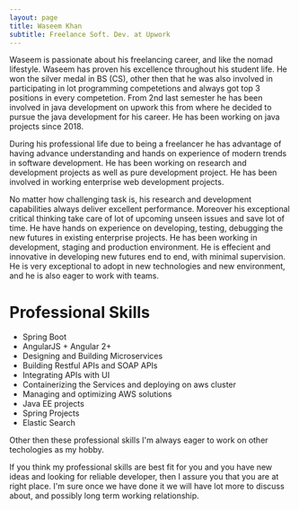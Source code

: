```yaml
---
layout: page
title: Waseem Khan
subtitle: Freelance Soft. Dev. at Upwork
---
```


Waseem is passionate about his freelancing career, and like the nomad lifestyle. Waseem has proven his excellence throughout his student life. He won the silver medal in BS (CS), other then that he was also involved in participating in lot programming competetions and always got top 3 positions in every competetion. From 2nd last semester he has been involved in java development on upwork this from where he decided to pursue the java development for his career. He has been working on java projects since 2018.

During his professional life due to being a freelancer he has advantage of having advance understanding and hands on experience of modern trends in software development. He has been working on research and development projects as well as pure development project. He has been involved in working enterprise web development projects.

No matter how challenging task is, his research and development capabilities always deliver excellent performance. Moreover his exceptional critical thinking take care of lot of upcoming unseen issues and save lot of time. He have hands on experience on developing, testing, debugging the new futures in existing enterprise projects. He has been working in development, staging and production environment. He is effecient and innovative in developing new futures end to end, with minimal supervision. He is very exceptional to adopt in new technologies and new environment, and he is also eager to work with teams.

# Professional Skills

- Spring Boot
- AngularJS + Angular 2+
- Designing and Building Microservices
- Building Restful APIs and SOAP APIs
- Integrating APIs with UI
- Containerizing the Services and deploying on aws cluster
- Managing and optimizing AWS solutions
- Java EE projects
- Spring Projects
- Elastic Search

Other then these professional skills I'm always eager to work on other techologies as my hobby.

If you think my professional skills are best fit for you and you have new ideas and looking for reliable developer, then I assure you that you are at right place. I'm sure once we have done it we will have lot more to discuss about, and possibly long term working relationship.